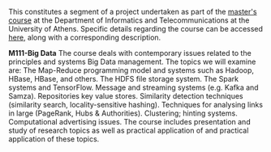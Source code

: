 This constitutes a segment of a project undertaken as part of the [master's course](https://www.di.uoa.gr/studies/graduate) at the Department of Informatics and Telecommunications at the University of Athens. 
Specific details regarding the course can be accessed [here](https://www.di.uoa.gr/sites/default/files/documents/grad/grad_cs_courses/%CE%9C111%20%CE%94%CE%B9%CE%B1%CF%87%CE%B5%CE%AF%CF%81%CE%B9%CF%83%CE%B7%20%CE%9C%CE%B5%CE%B3%CE%AC%CE%BB%CF%89%CE%BD%20%CE%94%CE%B5%CE%B4%CE%BF%CE%BC%CE%AD%CE%BD%CF%89%CE%BD.pdf), along with a corresponding description.

**Μ111-Big Data**
The course deals with contemporary issues related to the principles and systems
Big Data management. The topics we will examine are: The
Map-Reduce programming model and systems such as Hadoop, HBase, HBase, and others.
The HDFS file storage system. The Spark systems
and TensorFlow. Message and streaming systems (e.g. Kafka and Samza). Repositories
key value stores. Similarity detection techniques (similarity
search, locality-sensitive hashing). Techniques for analysing links in large
(PageRank, Hubs & Authorities). Clustering; hinting systems.
Computational advertising issues. The course includes
presentation and study of research topics as well as practical application of
and practical application of these topics.

